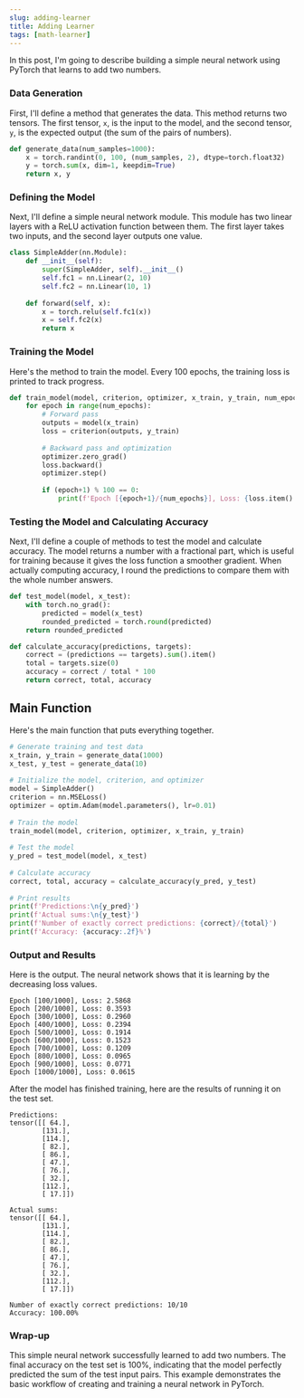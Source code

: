 ```yaml
---
slug: adding-learner
title: Adding Learner
tags: [math-learner]
---
```


In this post, I'm going to describe building a simple neural network using PyTorch that learns to add two numbers.

### Data Generation

First, I'll define a method that generates the data. This method returns two tensors. The first tensor, `x`, is the input to the model, and the second tensor, `y`, is the expected output (the sum of the pairs of numbers).

```python
def generate_data(num_samples=1000):
    x = torch.randint(0, 100, (num_samples, 2), dtype=torch.float32)
    y = torch.sum(x, dim=1, keepdim=True)
    return x, y
```
<!--truncate-->

### Defining the Model

Next, I'll define a simple neural network module. This module has two linear layers with a ReLU activation function between them. The first layer takes two inputs, and the second layer outputs one value.

```python
class SimpleAdder(nn.Module):
    def __init__(self):
        super(SimpleAdder, self).__init__()
        self.fc1 = nn.Linear(2, 10)
        self.fc2 = nn.Linear(10, 1)
    
    def forward(self, x):
        x = torch.relu(self.fc1(x))
        x = self.fc2(x)
        return x
```

### Training the Model

Here's the method to train the model. Every 100 epochs, the training loss is printed to track progress.

```python
def train_model(model, criterion, optimizer, x_train, y_train, num_epochs=1000):
    for epoch in range(num_epochs):
        # Forward pass
        outputs = model(x_train)
        loss = criterion(outputs, y_train)
        
        # Backward pass and optimization
        optimizer.zero_grad()
        loss.backward()
        optimizer.step()
        
        if (epoch+1) % 100 == 0:
            print(f'Epoch [{epoch+1}/{num_epochs}], Loss: {loss.item():.4f}')
```

### Testing the Model and Calculating Accuracy

Next, I'll define a couple of methods to test the model and calculate accuracy. The model returns a number with a fractional part, which is useful for training because it gives the loss function a smoother gradient. When actually computing accuracy, I round the predictions to compare them with the whole number answers.

```python
def test_model(model, x_test):
    with torch.no_grad():
        predicted = model(x_test)
        rounded_predicted = torch.round(predicted)
    return rounded_predicted

def calculate_accuracy(predictions, targets):
    correct = (predictions == targets).sum().item()
    total = targets.size(0)
    accuracy = correct / total * 100
    return correct, total, accuracy
```

## Main Function

Here's the main function that puts everything together.

```python
# Generate training and test data
x_train, y_train = generate_data(1000)
x_test, y_test = generate_data(10)
    
# Initialize the model, criterion, and optimizer
model = SimpleAdder()
criterion = nn.MSELoss()
optimizer = optim.Adam(model.parameters(), lr=0.01)
    
# Train the model
train_model(model, criterion, optimizer, x_train, y_train)
    
# Test the model
y_pred = test_model(model, x_test)
    
# Calculate accuracy
correct, total, accuracy = calculate_accuracy(y_pred, y_test)
    
# Print results
print(f'Predictions:\n{y_pred}')
print(f'Actual sums:\n{y_test}')
print(f'Number of exactly correct predictions: {correct}/{total}')
print(f'Accuracy: {accuracy:.2f}%')
```

### Output and Results

Here is the output. The neural network shows that it is learning by the decreasing loss values.

```
Epoch [100/1000], Loss: 2.5868
Epoch [200/1000], Loss: 0.3593
Epoch [300/1000], Loss: 0.2960
Epoch [400/1000], Loss: 0.2394
Epoch [500/1000], Loss: 0.1914
Epoch [600/1000], Loss: 0.1523
Epoch [700/1000], Loss: 0.1209
Epoch [800/1000], Loss: 0.0965
Epoch [900/1000], Loss: 0.0771
Epoch [1000/1000], Loss: 0.0615
```

After the model has finished training, here are the results of running it on the test set.

```
Predictions:
tensor([[ 64.],
        [131.],
        [114.],
        [ 82.],
        [ 86.],
        [ 47.],
        [ 76.],
        [ 32.],
        [112.],
        [ 17.]])

Actual sums:
tensor([[ 64.],
        [131.],
        [114.],
        [ 82.],
        [ 86.],
        [ 47.],
        [ 76.],
        [ 32.],
        [112.],
        [ 17.]])

Number of exactly correct predictions: 10/10
Accuracy: 100.00%
```

### Wrap-up

This simple neural network successfully learned to add two numbers. The final accuracy on the test set is 100%, indicating that the model perfectly predicted the sum of the test input pairs. This example demonstrates the basic workflow of creating and training a neural network in PyTorch.